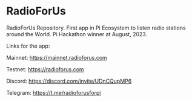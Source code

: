 # RadioForUs
RadioForUs Repository. First app in Pi Ecosystem to listen radio stations around the World. Pi Hackathon winner at August, 2023.

Links for the app:

Mainnet:
https://mainnet.radioforus.com

Testnet:
https://radioforus.com

Discord:
https://discord.com/invite/UDnCQupMP6

Telegram:
https://t.me/radioforusforpi
